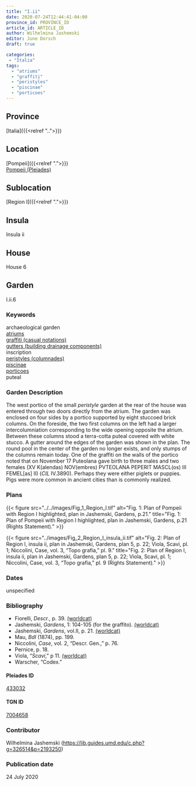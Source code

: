 ```yaml
---
title: "I.ii"
date: 2020-07-24T12:44:41-04:00
province_id: PROVINCE_ID
article_id: ARTICLE_ID
author: Wilhelmina Jashemski
editor: June Dorsch
draft: true

categories:
 - "Italia"
tags:
  - "atriums"
  - "graffiti"
  - "peristyles"
  - "piscinae"
  - "porticoes"
---
```


## Province

[Italia]({{<relref "..">}})

<!--### Province Description-->

<!-- DESCRIPTION -->


## Location

[Pompeii]({{<relref ".">}}) \
[Pompeii (Pleiades)](https://pleiades.stoa.org/places/433032)

<!--### Location Description-->

<!-- LEAVE THIS BLANK FOR NOW -->

## Sublocation

[Region I]({{<relref ".">}})

<!--### Sublocation Description-->

<!-- DESCRIPTION -->

## Insula

Insula ii

## House

House 6

## Garden

I.ii.6

### Keywords

archaeological garden \
[atriums](http://vocab.getty.edu/page/aat/300004097) \
[graffiti (casual notations)](http://vocab.getty.edu/page/aat/300015613) \
[gutters (building drainage components)](http://vocab.getty.edu/page/aat/300052565) \
inscription \
[peristyles (columnades)](http://vocab.getty.edu/page/aat/300004029) \
[piscinae](http://vocab.getty.edu/page/aat/300375619) \
[porticoes](http://vocab.getty.edu/page/aat/300004145) \
puteal  

### Garden Description

The west portico of the small *peristyle* garden at the rear of the house was entered through two doors directly from the atrium. The garden was enclosed on four sides by a portico supported by eight stuccoed brick columns. On the foreside, the two first columns on the left had a larger intercolumniation corresponding to the wide opening opposite the atrium. Between these columns stood a terra-cotta puteal covered with white stucco. A gutter around the edges of the garden was shown in the plan. The round pool in the center of the garden no longer exists, and only stumps of the columns remain today. One of the graffiti on the walls of the portico noted that on November 17 Puteolana gave birth to three males and two females (XV K(alendas) NOV(embres) PVTEOLANA PEPERIT MASCL(os) III FEMEL[as] II) (*CIL* IV.3890). Perhaps they were either piglets or puppies. Pigs were more common in ancient cities than is commonly realized.

<!--### Maps-->

<!--
OLD WAY (DO NOT USE)
![alt_text](../../images/image_name.ext)
*CAPTION*

NEW WAY ↓↓↓↓
{{< figure src="../../images/image_name.ext" alt="ALT_TEXT" title="CAPTION" >}}
-->

### Plans

{{< figure src="../../images/Fig_1_Region_I.tif" alt="Fig. 1: Plan of Pompeii with Region I highlighted, plan in Jashemski, Gardens, p.21." title="Fig. 1: Plan of Pompeii with Region I highlighted, plan in Jashemski, Gardens, p.21 (Rights Statement)." >}}

{{< figure src="../images/Fig_2_Region_I_insula_ii.tif" alt="Fig. 2: Plan of Region I, insula ii, plan in Jashemski, Gardens, plan 5, p. 22; Viola, Scavi, pl. 1; Niccolini, Case, vol. 3, “Topo grafia,” pl. 9." title="Fig. 2: Plan of Region I, insula ii, plan in Jashemski, Gardens, plan 5, p. 22; Viola, Scavi, pl. 1; Niccolini, Case, vol. 3, “Topo grafia,” pl. 9 (Rights Statement)." >}}

<!--### Images-->

<!--
OLD WAY (DO NOT USE)
![alt_text](../../images/image_name.ext)
*CAPTION*

NEW WAY ↓↓↓↓
{{< figure src="../../images/image_name.ext" alt="ALT_TEXT" title="CAPTION" >}}
-->

### Dates

unspecified

### Bibliography

* Fiorelli, *Descr.*, p. 39. [(worldcat)](http://www.worldcat.org/oclc/908272023)
* Jashemski, *Gardens*, 1: 104-105 (for the graffito). [(worldcat)](http://www.worldcat.org/oclc/884024123)
* Jashemski, *Gardens*, vol.II, p. 21. [(worldcat)](http://www.worldcat.org/oclc/921816405)
* Mau, *BdI* (1874), pp. 199.
* Niccolini, *Case*, vol. 2, “Descr. Gen.,” p. 76.
* Pernice, p. 18.
* Viola, “*Scavi*,” p 11. [(worldcat)](http://www.worldcat.org/oclc/715087975)
* Warscher, “Codex.”

<!--#### Periodo ID-->

<!-- [PERIODO_ID](https://pleiades.stoa.org/places/PLEIADES_ID) -->

#### Pleiades ID

[433032](https://pleiades.stoa.org/places/433032)

#### TGN ID

[7004658](http://vocab.getty.edu/page/tgn/7004658)

### Contributor

Wilhelmina Jashemski (https://lib.guides.umd.edu/c.php?g=326514&p=2193250)

### Publication date

24 July 2020

<!--### Related articles-->

<!-- Links to other related articles. Leave blank for now -->
